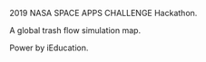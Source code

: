 2019 NASA SPACE APPS CHALLENGE Hackathon.

A global trash flow simulation map.


Power by iEducation.
